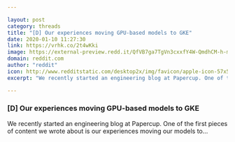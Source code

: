 ```yaml
---

layout: post
category: threads
title: "[D] Our experiences moving GPU-based models to GKE"
date: 2020-01-10 11:27:30
link: https://vrhk.co/2t4wKki
image: https://external-preview.redd.it/QfVB7ga7TgVn3cxxfY4W-QmdhCM-h-mvoaZjWg_b9zU.jpg?width=910&height=476.439790576&auto=webp&s=2f499234ec753b8f3aca64fa5663632003e87a62
domain: reddit.com
author: "reddit"
icon: http://www.redditstatic.com/desktop2x/img/favicon/apple-icon-57x57.png
excerpt: "We recently started an engineering blog at Papercup. One of the first pieces of content we wrote about is our experiences moving our models to..."

---
```


### [D] Our experiences moving GPU-based models to GKE

We recently started an engineering blog at Papercup. One of the first pieces of content we wrote about is our experiences moving our models to...